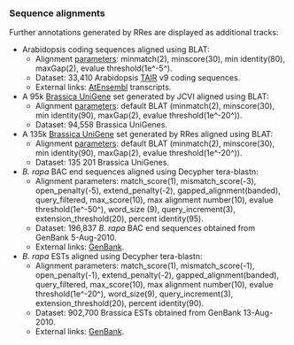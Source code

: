 ### Sequence alignments

Further annotations generated by RRes are displayed as additional
tracks:

-   Arabidopsis coding sequences aligned using BLAT:
    -   Alignment
        [parameters](http://genome.ucsc.edu/goldenPath/help/blatSpec.html):
        minmatch(2), minscore(30), min identity(80), maxGap(2), evalue
        threshold(1e^-5^).
    -   Dataset: 33,410 Arabidopsis [TAIR](http://www.arabidopsis.org/)
        v9 coding sequences.
    -   External links: [AtEnsembl](http://atensembl.arabidopsis.info)
        transcripts.
-   A 95k [Brassica
    UniGene](http://brassica.bbsrc.ac.uk/array_info.html) set generated
    by JCVI aligned using BLAT:
    -   Alignment
        [parameters](http://genome.ucsc.edu/goldenPath/help/blatSpec.html):
        default BLAT (minmatch(2), minscore(30), min identity(90),
        maxGap(2), evalue threshold(1e^-20^)).
    -   Dataset: 94,558 Brassica UniGenes.
-   A 135k [Brassica
    UniGene](http://www.brassica.info/resource/transcriptomics/ExonArrayInformation_Jan2010b.pdf)
    set generated by RRes aligned using BLAT:
    -   Alignment
        [parameters](http://genome.ucsc.edu/goldenPath/help/blatSpec.html):
        default BLAT (minmatch(2), minscore(30), min identity(90),
        maxGap(2), evalue threshold(1e^-20^)).
    -   Dataset: 135 201 Brassica UniGenes.
-   *B. rapa* BAC end sequences aligned using Decypher tera-blastn:
    -   Alignment parameters: match\_score(1), mismatch\_score(-3),
        open\_penalty(-5), extend\_penalty(-2),
        gapped\_alignment(banded), query\_filtered, max\_score(10), max
        alignment number(10), evalue threshold(1e^-50^), word\_size (9),
        query\_increment(3), extension\_threshold(20), percent
        identity(95).
    -   Dataset: 196,837 *B. rapa* BAC end sequences obtained from
        GenBank 5-Aug-2010.
    -   External links: [GenBank](http://www.ncbi.nlm.nih.gov).
-   *B. rapa* ESTs aligned using Decypher tera-blastn:
    -   Alignment parameters: match\_score(1), mismatch\_score(-1),
        open\_penalty(-1), extend\_penalty(-2),
        gapped\_alignment(banded), query\_filtered, max\_score(10), max
        alignment number(10), evalue threshold(1e^-20^), word\_size(9),
        query\_increment(3), extension\_threshold(20), percent
        identity(90).
    -   Dataset: 902,700 Brassica ESTs obtained from GenBank
        13-Aug-2010.
    -   External links: [GenBank](http://www.ncbi.nlm.nih.gov).
